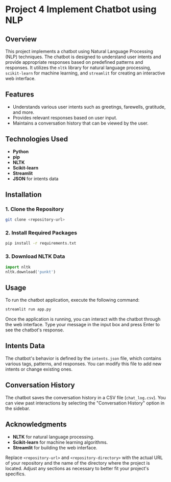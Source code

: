 
# Project 4 Implement Chatbot using NLP

## Overview
This project implements a chatbot using Natural Language Processing (NLP) techniques. The chatbot is designed to understand user intents and provide appropriate responses based on predefined patterns and responses. It utilizes the `nltk` library for natural language processing, `scikit-learn` for machine learning, and `streamlit` for creating an interactive web interface.

## Features
- Understands various user intents such as greetings, farewells, gratitude, and more.
- Provides relevant responses based on user input.
- Maintains a conversation history that can be viewed by the user.

## Technologies Used
- **Python**
- **pip**
- **NLTK**
- **Scikit-learn**
- **Streamlit**
- **JSON** for intents data
  
## Installation

### 1. Clone the Repository
```bash
git clone <repository-url>
```
### 2. Install Required Packages
```bash
pip install -r requirements.txt
```
### 3. Download NLTK Data
```python
import nltk
nltk.download('punkt')
```

## Usage
To run the chatbot application, execute the following command:
```bash
streamlit run app.py
```

Once the application is running, you can interact with the chatbot through the web interface. Type your message in the input box and press Enter to see the chatbot's response.


## Intents Data
The chatbot's behavior is defined by the `intents.json` file, which contains various tags, patterns, and responses. You can modify this file to add new intents or change existing ones.


## Conversation History
The chatbot saves the conversation history in a CSV file (`chat_log.csv`). You can view past interactions by selecting the "Conversation History" option in the sidebar.


## Acknowledgments
- **NLTK** for natural language processing.
- **Scikit-learn** for machine learning algorithms.
- **Streamlit** for building the web interface.

Replace `<repository-url>` and `<repository-directory>` with the actual URL of your repository and the name of the directory where the project is located. Adjust any sections as necessary to better fit your project's specifics.
